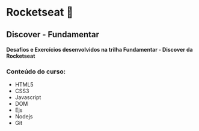# Rocketseat 🚀
## Discover - Fundamentar


#### Desafios e Exercícios desenvolvidos na trilha Fundamentar - Discover da Rocketseat

### Conteúdo do curso:
<ul>
  <li>HTML5</li>
  <li>CSS3</li>
  <li>Javascript</li>
  <li>DOM</li>
  <li>Ejs</li>
  <li>Nodejs</li>
  <li>Git</li>
 </ul>
